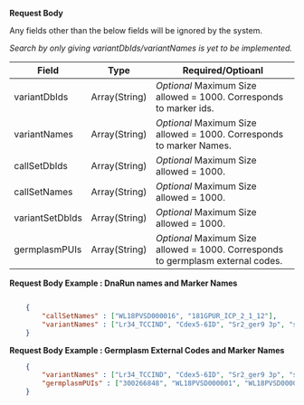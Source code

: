 **Request Body**

Any fields other than the below fields will be ignored by the system.

*Search by only giving variantDbIds/variantNames is yet to be implemented.*

Field | Type | Required/Optioanl
------|------|------------
variantDbIds | Array(String) | *Optional* Maximum Size allowed = 1000. Corresponds to marker ids.
variantNames | Array(String) | *Optional* Maximum Size allowed = 1000. Corresponds to marker Names.
callSetDbIds | Array(String) | *Optional* Maximum Size allowed = 1000.
callSetNames | Array(String) | *Optional* Maximum Size allowed = 1000.
variantSetDbIds | Array(String) | *Optional* Maximum Size allowed = 1000.
germplasmPUIs | Array(String) | *Optional* Maximum Size allowed = 1000. Corresponds to germplasm external codes.

**Request Body Example : DnaRun names and Marker Names**

```json

    {
        "callSetNames" : ["WL18PVSD000016", "181GPUR_ICP_2_1_12"],
        "variantNames" : ["Lr34_TCCIND", "Cdex5-6ID", "Sr2_ger9 3p", "snpOS0287"] 
    }

```

**Request Body Example : Germplasm External Codes and Marker Names**

```json
    {
        "variantNames" : ["Lr34_TCCIND", "Cdex5-6ID", "Sr2_ger9 3p", "snpOS0287", "PMP3-2"],
        "germplasmPUIs" : ["300266848", "WL18PVSD000001", "WL18PVSD000002", "IR12A282_IR08A176"]
    } 
```
